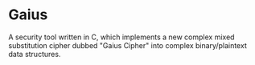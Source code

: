 # Gaius
A security tool written in C, which implements a new complex mixed substitution cipher dubbed "Gaius Cipher" into complex binary/plaintext data structures.
